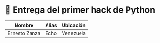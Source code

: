 # 🗿 Entrega del primer hack de Python

| **Nombre**  | **Alias** | **Ubicación** |
| ------------- | ------------- | ------------- |
| Ernesto Zanza  | Echo  | Venezuela |
